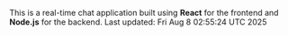 This is a real-time chat application built using **React** for the frontend and **Node.js** for the backend.
Last updated: Fri Aug  8 02:55:24 UTC 2025
